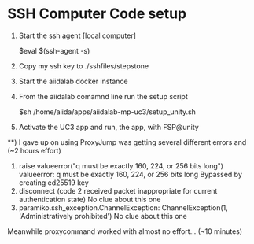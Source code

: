 # SSH Computer Code setup

1. Start the ssh agent [local computer]

      $eval $(ssh-agent -s)

2. Copy my ssh key to ./sshfiles/stepstone

3. Start the aiidalab docker instance

4. From the aiidalab comamnd line run the setup script

      $sh /home/aiida/apps/aiidalab-mp-uc3/setup_unity.sh

5. Activate the UC3 app and run, the app, with FSP@unity

**) I gave up on using ProxyJump was getting several different errors and (~2 hours effort)

1. raise valueerror("q must be exactly 160, 224, or 256 bits long") valueerror: q must be exactly 160, 224, or 256 bits long
   Bypassed by creating ed25519 key
2. disconnect (code 2 received packet inappropriate for current authentication state)
   No clue about this one
3. paramiko.ssh_exception.ChannelException: ChannelException(1, 'Administratively prohibited')
   No clue about this one

Meanwhile proxycommand worked with almost no effort... (~10 minutes)
